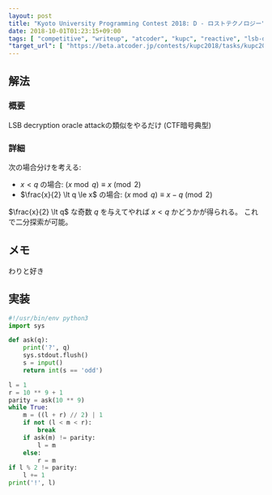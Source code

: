 ```yaml
---
layout: post
title: "Kyoto University Programming Contest 2018: D - ロストテクノロジー"
date: 2018-10-01T01:23:15+09:00
tags: [ "competitive", "writeup", "atcoder", "kupc", "reactive", "lsb-decryption-oracle-attack", "crypto" ]
"target_url": [ "https://beta.atcoder.jp/contests/kupc2018/tasks/kupc2018_d" ]
---
```


## 解法

### 概要

LSB decryption oracle attackの類似をやるだけ (CTF暗号典型)

### 詳細

次の場合分けを考える:

-   $x \lt q$ の場合: $(x \bmod q) \equiv x \pmod{2}$
-   $\frac{x}{2} \lt q \le x$ の場合: $(x \bmod q) \equiv x - q \pmod{2}$

$\frac{x}{2} \lt q$ な奇数 $q$ を与えてやれば $x \lt q$ かどうかが得られる。
これで二分探索が可能。

## メモ

わりと好き

## 実装

``` python
#!/usr/bin/env python3
import sys

def ask(q):
    print('?', q)
    sys.stdout.flush()
    s = input()
    return int(s == 'odd')

l = 1
r = 10 ** 9 + 1
parity = ask(10 ** 9)
while True:
    m = ((l + r) // 2) | 1
    if not (l < m < r):
        break
    if ask(m) != parity:
        l = m
    else:
        r = m
if l % 2 != parity:
    l += 1
print('!', l)
```
